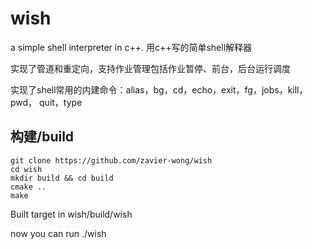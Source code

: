 # wish
a simple shell interpreter in c++. 用c++写的简单shell解释器

实现了管道和重定向，支持作业管理包括作业暂停、前台，后台运行调度

实现了shell常用的内建命令：alias，bg，cd，echo，exit，fg，jobs，kill，pwd， quit，type

## 构建/build
``` 
git clone https://github.com/zavier-wong/wish
cd wish
mkdir build && cd build
cmake ..
make

```
Built target in wish/build/wish

now you can run ./wish
